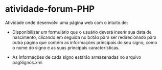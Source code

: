 # atividade-forum-PHP
 Atividade onde desenvolvi  uma página web com o intuito de: 
 
 - Disponibilizar um formulário que o usuário deverá inserir sua data de nascimento, clicando em seguida no botão para ser redirecionado para outra página que contém as informações principais do seu signo, como o nome do signo e as suas principais características. 
 
 - As informações de cada signo estarão armazenadas no arquivo pagSignos.xml. 
